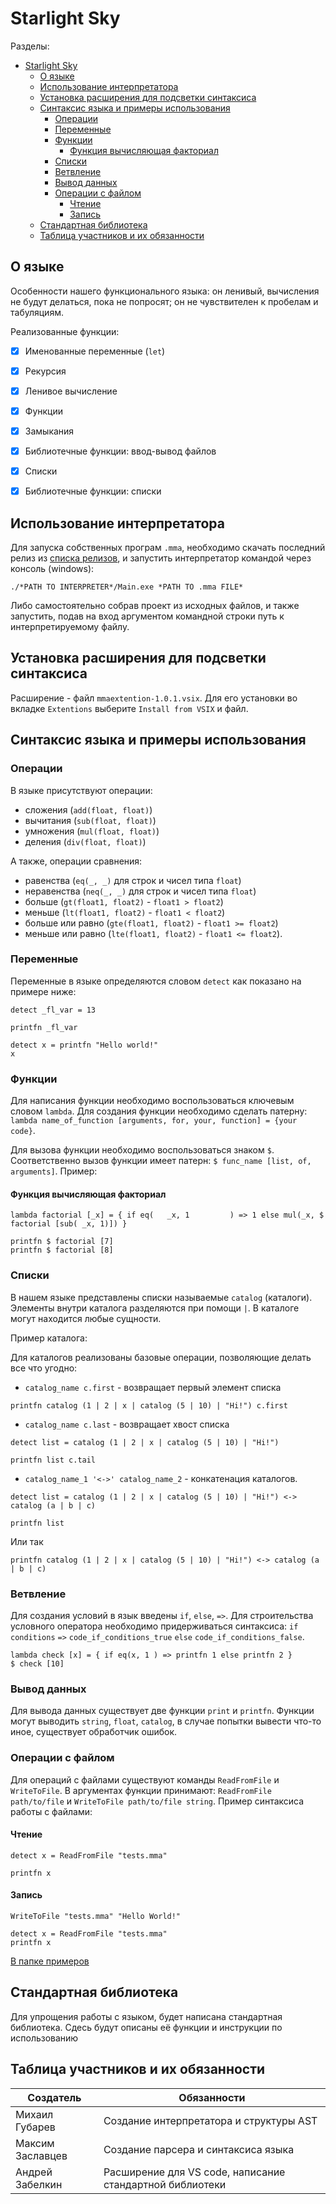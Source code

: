 # Starlight Sky

Разделы: 
- [Starlight Sky](#starlight-sky)
  - [О языке](#о-языке)
  - [Использование интерпретатора](#использование-интерпретатора)
  - [Установка расширения для подсветки синтаксиса](#установка-расширения-для-подсветки-синтаксиса)
  - [Синтаксис языка и примеры использования](#синтаксис-языка-и-примеры-использования)
    - [Операции](#операции)
    - [Переменные](#переменные)
    - [Функции](#функции)
      - [Функция вычисляющая факториал](#функция-вычисляющая-факториал)
    - [Списки](#списки)
    - [Ветвление](#ветвление)
    - [Вывод данных](#вывод-данных)
    - [Операции с файлом](#операции-с-файлом)
      - [Чтение](#чтение)
      - [Запись](#запись)
  - [Стандартная библиотека](#стандартная-библиотека)
  - [Таблица участников и их обязанности](#таблица-участников-и-их-обязанности)

## О языке
Особенности нашего функционального языка: он ленивый, вычисления не будут делаться, пока не попросят; он не чувствителен к пробелам и табуляциям.

Реализованные функции:

* [x] Именованные переменные (`let`)
* [x] Рекурсия
* [x] Ленивое вычисление
* [x] Функции
* [x] Замыкания
* [x] Библиотечные функции: ввод-вывод файлов
* [x] Списки
* [x] Библиотечные функции: списки


## Использование интерпретатора
Для запуска собственных програм `.mma`, необходимо скачать последний релиз из [списка релизов](https://github.com/MAILabs-Edu-2024/fp-compiler-lab-starlight-sky/releases), и запустить интерпретатор командой через консоль (windows):
```
./*PATH TO INTERPRETER*/Main.exe *PATH TO .mma FILE*
```
Либо самостоятельно собрав проект из исходных файлов, и также запустить, подав на вход аргументом командной строки путь к интерпретируемому файлу.

## Установка расширения для подсветки синтаксиса

Расширение - файл `mmaextention-1.0.1.vsix`. Для его установки во вкладке `Extentions` выберите `Install from VSIX`  и файл.

<!--[скриншот](ссылка_на_скриншот)-->

## Синтаксис языка и примеры использования

### Операции

В языке присутствуют операции:

- сложения (`add(float, float)`)
- вычитания (`sub(float, float)`)
- умножения (`mul(float, float)`)
- деления (`div(float, float)`)

А также, операции сравнения:

- равенства (`eq(_, _)` для строк и чисел типа `float`)
- неравенства (`neq(_, _)` для строк и чисел типа `float`)
- больше (`gt(float1, float2)` - `float1 > float2`)
- меньше (`lt(float1, float2)` - `float1 < float2`)
- больше или равно (`gte(float1, float2)` - `float1 >= float2`)
- меньше или равно (`lte(float1, float2)` - `float1 <= float2`).


### Переменные

Переменные в языке определяются словом `detect` как показано на примере ниже:

```
detect _fl_var = 13

printfn _fl_var
```

```
detect x = printfn "Hello world!"
x
```

### Функции 

Для написания функции необходимо воспользоваться ключевым словом `lambda`. Для создания функции необходимо сделать патерну: `lambda name_of_function [arguments, for, your, function] = {your code}`.

Для вызова функции необходимо воспользоваться знаком `$`. Соответственно вызов функции имеет патерн: `$ func_name [list, of, arguments]`. Пример:

#### Функция вычисляющая факториал

```
lambda factorial [_x] = { if eq(   _x, 1         ) => 1 else mul(_x, $ factorial [sub( _x, 1)]) }

printfn $ factorial [7]
printfn $ factorial [8]
```


### Списки

В нашем языке представлены списки называемые `catalog` (каталоги). Элементы внутри каталога разделяются при помощи `|`. В каталоге могут находится любые сущности. 

Пример каталога: 


Для каталогов реализованы базовые операции, позволяющие делать все что угодно: 
- `catalog_name с.first` - возвращает первый элемент списка
```
printfn catalog (1 | 2 | x | catalog (5 | 10) | "Hi!") c.first
```

- `catalog_name с.last` - возвращает хвост списка
```
detect list = catalog (1 | 2 | x | catalog (5 | 10) | "Hi!") 

printfn list c.tail
```

- `catalog_name_1 '<->' catalog_name_2` - конкатенация каталогов.
```
detect list = catalog (1 | 2 | x | catalog (5 | 10) | "Hi!") <-> catalog (a | b | c) 

printfn list
```
Или так
```
printfn catalog (1 | 2 | x | catalog (5 | 10) | "Hi!") <-> catalog (a | b | c)
```


### Ветвление 

Для создания условий в язык введены `if`, `else`, `=>`. Для строительства условного оператора необходимо придерживаться синтаксиса: `if` `conditions` `=>` `code_if_conditions_true` `else` `code_if_conditions_false`.

```
lambda check [x] = { if eq(x, 1 ) => printfn 1 else printfn 2 }
$ check [10]
```

### Вывод данных

Для вывода данных существует две функции `print` и `printfn`. Функции могут выводить `string`, `float`, `catalog`, в случае попытки вывести что-то иное, существует обработчик ошибок.

### Операции с файлом

Для операций с файлами существуют команды `ReadFromFile` и `WriteToFile`. В аргументах функции принимают: `ReadFromFile path/to/file` и `WriteToFile path/to/file string`. Пример синтаксиса работы с файлами: 
#### Чтение
```
detect x = ReadFromFile "tests.mma"

printfn x
```
#### Запись
```
WriteToFile "tests.mma" "Hello World!"

detect x = ReadFromFile "tests.mma"
printfn x
```

[В папке примеров](docs/examples/)

## Стандартная библиотека
Для упрощения работы с языком, будет написана стандартная библиотека.
Сдесь будут описаны её функции и инструкции по использованию


## Таблица участников и их обязанности

| Создатель       | Обязанности                  |
|-----------------|------------------------------|
| Михаил Губарев  |Создание интерпретатора и структуры AST|
| Максим Заславцев| Создание парсера и синтаксиса языка|
| Андрей Забелкин | Расширение для VS code, написание стандартной библиотеки |
